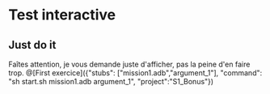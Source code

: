 # Test interactive

## Just do it

Faîtes attention, je vous demande juste d'afficher, pas la peine d'en faire trop. 
@[First exercice]({"stubs": ["mission1.adb","argument_1"], "command": "sh start.sh mission1.adb argument_1", "project":"S1_Bonus"})

